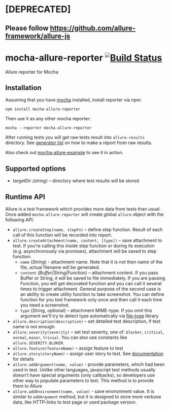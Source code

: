 # [DEPRECATED]
## Please follow https://github.com/allure-framework/allure-js


# mocha-allure-reporter [![Build Status](https://travis-ci.org/allure-framework/allure-mocha.svg?branch=master)](https://travis-ci.org/allure-framework/allure-mocha)
Allure reporter for Mocha

## Installation

Assuming that you have [mocha](http://mochajs.org/) installed, install reporter via npm:

```
npm install mocha-allure-reporter
```

Then use it as any other mocha reporter:

```
mocha --reporter mocha-allure-reporter
```

After running tests you will get raw tests result into `allure-results` directory.
See [generator list](https://github.com/allure-framework/allure-core/wiki#generating-a-report)
on how to make a report from raw results.

Also check out [mocha-allure-example](https://github.com/allure-examples/mocha-allure-example) to see it in action.

## Supported options

* targetDir _(string)_ – directory where test results will be stored

## Runtime API

Allure is a test framework which provides more data from tests than usual. Once added `mocha-allure-reporter` will create global `allure` object with the following API:

* `allure.createStep(name, stepFn)` – define step function. Result of each call of this function will be recorded into report.
* `allure.createAttachment(name, content, [type])` – save attachment to test. If you're calling this inside step function or during its execution (e.g. asynchronously via promises), attachment will be saved to step function.
    * `name` (*String*) - attachment name. Note that it is not then name of the file, actual filename will be generated. 
    * `content` (*Buffer|String|Function*) – attachment content. If you pass Buffer or String, it will be saved to file immediately. If you are passing Function, you will get decorated function and you can call it several times to trigger attachment. General purpose of the second case is an ability to create utility function to take screenshot. You can define function for you test framework only once and then call it each time you need a screenshot.
    * `type` (*String*, optional) – attachment MIME-type. If you omit this argument we'll try to detect type automatically via [file-type](https://github.com/sindresorhus/file-type) library
* `allure.description(description)` – set detailed test description, if test name is not enough.
* `allure.severity(severity)` – set test severity, one of: `blocker`, `critical`, `normal`, `minor`, `trivial`. You can also use constants like `allure.SEVERITY.BLOKER`.
* `allure.feature(featureName)` – assign feature to test
* `allure.story(storyName)` – assign user story to test. See [documentation](https://github.com/allure-framework/allure-core/wiki/Features-and-Stories) for details
* `allure.addArgument(name, value)` - provide parameters, which had been used in test. Unlike other languages, javascript test methods usually doesn't have special arguments (only callbacks), so developers use other way to populate parameters to test. This method is to provide them to Allure
* `allure.addEnvironment(name, value)` - save environment value. It is similar to `addArgument` method, but it is designed to store more verbose data, like HTTP-links to test page or used package version.
